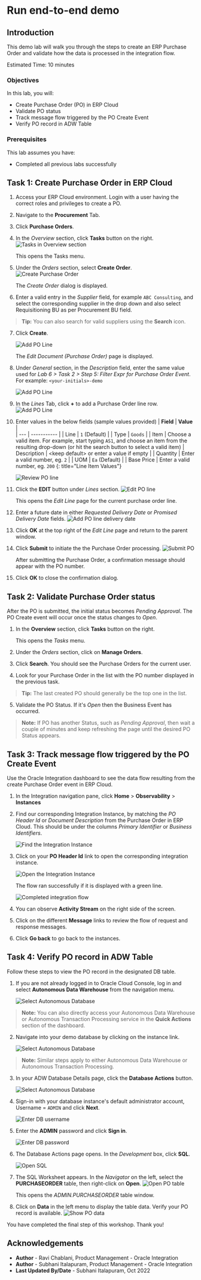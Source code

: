 # Run end-to-end demo

## Introduction
This demo lab will walk you through the steps to create an ERP Purchase Order and validate how the data is processed in the integration flow.

Estimated Time: 10 minutes

### Objectives
In this lab, you will:
- Create Purchase Order (PO) in ERP Cloud
- Validate PO status
- Track message flow triggered by the PO Create Event
- Verify PO record in ADW Table

### Prerequisites
This lab assumes you have:
- Completed all previous labs successfully


## Task 1: Create Purchase Order in ERP Cloud
1. Access your ERP Cloud environment. Login with a user having the correct roles and privileges to create a PO.

2. Navigate to the **Procurement** Tab.

3. Click **Purchase Orders**.

4. In the *Overview* section, click **Tasks** button on the right.
   ![Tasks in Overview section](images/overview-tasks.png)

    This opens the Tasks menu.

5. Under the *Orders* section, select **Create Order**.
  ![Create Purchase Order](images/create-order-action.png)

    The *Create Order* dialog is displayed.

6. Enter a valid entry in the *Supplier* field, for example `ABC Consulting`, and select the corresponding supplier in the drop down and also select Requisitioning BU as per Procurement BU field.

> **Tip:** You can also search for valid suppliers using the **Search** icon.


7. Click **Create**.

    ![Add PO Line](images/create-po.png)

    The *Edit Document (Purchase Order)* page is displayed.

8. Under *General* section, in the *Description* field, enter the same value used for *Lab 6 &gt; Task 2 &gt; Step 5: Filter Expr for Purchase Order Event*. For example: `<your-initials>-demo`

    ![Add PO Line](images/enter-po-filter.png)

9. In the *Lines* Tab, click **+** to add a Purchase Order line row.
    ![Add PO Line](images/add-po-line.png)

10. Enter values in the below fields (sample values provided)
    | **Field**        | **Value**          |       
    | --- | ----------- |
    | Line | `1` (Default)       |
    | Type | `Goods` |
    | Item | Choose a valid item. For example, start typing `AS1`, and choose an item from the resulting drop-down (or hit the search button to select a valid item)
    | Description | &lt;keep default&gt; or enter a value if empty |
    | Quantity | Enter a valid number, eg. `2` |
    | UOM | `Ea` (Default) |
    | Base Price | Enter a valid number, eg. `200`
    {: title="Line Item Values"}

     ![Review PO line](images/review-po-line.png)

11. Click the **EDIT** button under *Lines* section.
    ![Edit PO line](images/edit-po-line.png)

    This opens the *Edit Line* page for the current purchase order line.

12. Enter a future date in either *Requested Delivery Date* or *Promised Delivery Date* fields.
    ![Add PO line delivery date](images/add-delivery-date.png)

13. Click **OK** at the top right of the *Edit Line* page and return to the parent window.

14. Click **Submit** to initiate the the Purchase Order processing.
    ![Submit PO](images/submit-po.png)

    After submitting the Purchase Order, a confirmation message should appear with the PO number.

15. Click **OK** to close the confirmation dialog.


## Task 2: Validate Purchase Order status
After the PO is submitted, the initial status becomes *Pending Approval*. The PO Create event will occur once the status changes to *Open*.

1. In the **Overview** section, click **Tasks** button on the right.

    This opens the *Tasks* menu.

2. Under the *Orders* section, click on **Manage Orders**.

3. Click **Search**. You should see the Purchase Orders for the current user.

4. Look for your Purchase Order in the list with the PO number displayed in the previous task.

> **Tip:** The last created PO should generally be the top one in the list.

5. Validate the PO Status. If it's *Open* then the Business Event has occurred.

> **Note:** If PO has another Status, such as *Pending Approval*, then wait a couple of minutes and keep refreshing the page until the desired PO Status appears.


## Task 3: Track message flow triggered by the PO Create Event
Use the Oracle Integration dashboard to see the data flow resulting from the create Purchase Order event in ERP Cloud.

1. In the Integration navigation pane, click **Home** &gt; **Observability** &gt; **Instances**

2. Find our corresponding Integration Instance, by matching the *PO Header Id* or *Document Description* from the Purchase Order in ERP Cloud. This should be under the columns *Primary Identifier* or *Business Identifiers*.

   ![Find the Integration Instance](images/integration-instance-run.png)

3. Click on your **PO Header Id** link to open the corresponding integration instance.

   ![Open the Integration Instance](images/integration-instance-open.png)

    The flow ran successfully if it is displayed with a green line.

    ![Completed integration flow](images/completed-integration-flow.png)

4. You can observe **Activity Stream** on the right side of the screen.

5. Click on the different **Message** links to review the flow of request and response messages.

6. Click **Go back** to go back to the instances.


## Task 4: Verify PO record in ADW Table
Follow these steps to view the PO record in the designated DB table.

1. If you are not already logged in to Oracle Cloud Console, log in and select **Autonomous Data Warehouse** from the navigation menu.

    ![Select Autonomous Database](../setup/images/adb-navigation.png)

> **Note:** You can also directly access your Autonomous Data Warehouse or Autonomous Transaction Processing service in the **Quick Actions** section of the dashboard.

2. Navigate into your demo database by clicking on the instance link.

    ![Select Autonomous Database](../setup/images/select-adb-instance.png)

> **Note:** Similar steps apply to either Autonomous Data Warehouse or Autonomous Transaction Processing.

3. In your ADW Database Details page, click the **Database Actions** button.

    ![Select Autonomous Database](../setup/images/click-database-actions.png)

4. Sign-in with your database instance's default administrator account, Username = `ADMIN` and click **Next**.

   ![Enter DB username](../setup/images/enter-username.png)

5.  Enter the **ADMIN** password and click **Sign in**.

    ![Enter DB password](../setup/images/enter-password.png)

6. The Database Actions page opens. In the *Development* box, click **SQL**.

    ![Open SQL](../setup/images/open-sql.png)


7. The SQL Worksheet appears. In the *Navigator* on the left, select the **PURCHASEORDER** table, then right-click on **Open**.
    ![Open PO table](images/open-po-table.png)

    This opens the *ADMIN.PURCHASEORDER* table window.

8. Click on **Data** in the left menu to display the table data. Verify your PO record is available.
   ![Show PO data](images/show-po-data.png)


You have completed the final step of this workshop. Thank you!

## Acknowledgements
* **Author** - Ravi Chablani, Product Management - Oracle Integration
* **Author** - Subhani Italapuram, Product Management - Oracle Integration
* **Last Updated By/Date** - Subhani Italapuram, Oct 2022
